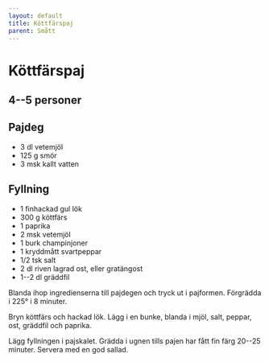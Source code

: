 ```yaml
---
layout: default
title: Köttfärspaj
parent: Smått
---
```

# Köttfärspaj

## 4--5 personer


## Pajdeg

-   3 dl vetemjöl
-   125 g smör
-   3 msk kallt vatten


## Fyllning

-   1 finhackad gul lök
-   300 g köttfärs
-   1 paprika
-   2 msk vetemjöl
-   1 burk champinjoner
-   1 kryddmått svartpeppar
-   1/2 tsk salt
-   2 dl riven lagrad ost, eller gratängost
-   1--2 dl gräddfil


Blanda ihop ingredienserna till pajdegen och tryck ut i pajformen.
Förgrädda i 225° i 8 minuter.

Bryn köttfärs och hackad lök. Lägg i en bunke, blanda i mjöl, salt, peppar, ost, gräddfil
och paprika.

Lägg fyllningen i pajskalet. Grädda i ugnen tills pajen har fått fin färg 20--25 minuter.
Servera med en god sallad.
